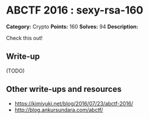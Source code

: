 # ABCTF 2016 : sexy-rsa-160

**Category:** Crypto
**Points:** 160
**Solves:** 94
**Description:**

Check this out!

## Write-up

(TODO)

## Other write-ups and resources

* https://kimiyuki.net/blog/2016/07/23/abctf-2016/
* http://blog.ankursundara.com/abctf/
